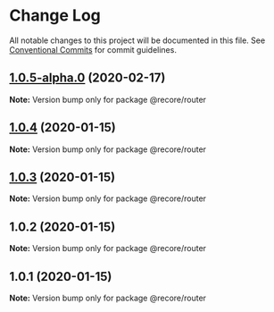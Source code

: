 # Change Log

All notable changes to this project will be documented in this file.
See [Conventional Commits](https://conventionalcommits.org) for commit guidelines.

## [1.0.5-alpha.0](https://github.com/recore/recore/compare/@recore/router@1.0.4...@recore/router@1.0.5-alpha.0) (2020-02-17)

**Note:** Version bump only for package @recore/router





## [1.0.4](https://github.com/recore/recore/compare/@recore/router@1.0.3...@recore/router@1.0.4) (2020-01-15)

**Note:** Version bump only for package @recore/router





## [1.0.3](https://github.com/recore/recore/compare/@recore/router@1.0.2...@recore/router@1.0.3) (2020-01-15)

**Note:** Version bump only for package @recore/router





## 1.0.2 (2020-01-15)

**Note:** Version bump only for package @recore/router





## 1.0.1 (2020-01-15)

**Note:** Version bump only for package @recore/router
